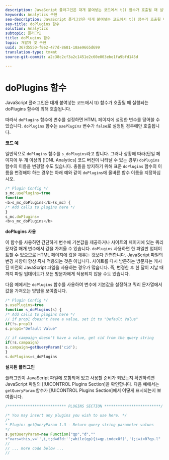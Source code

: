 ```yaml
---
description: JavaScript 플러그인은 대개 붙여넣는 코드에서 t() 함수가 호출될 때 실행되는 doPlugins 함수에 의해 호출됩니다.
keywords: Analytics 구현
seo-description: JavaScript 플러그인은 대개 붙여넣는 코드에서 t() 함수가 호출될 때 실행되는 doPlugins 함수에 의해 호출됩니다.
seo-title: doPlugins 함수
solution: Analytics
subtopic: 플러그인
title: doPlugins 함수
topic: 개발자 및 구현
uuid: 367d5550-f8e2-477d-8681-18ae9665d699
translation-type: tm+mt
source-git-commit: a2c38c2cf3a2c1451e2c60e003ebe1fa9bfd145d

---
```



# doPlugins 함수

JavaScript 플러그인은 대개 붙여넣는 코드에서 t() 함수가 호출될 때 실행되는 doPlugins 함수에 의해 호출됩니다.

따라서 `doPlugins` 함수에 변수를 설정하면 HTML 페이지에 설정한 변수를 덮어쓸 수 있습니다. `doPlugins` 함수는 *`usePlugins`* 변수가 `false`로 설정된 경우에만 호출됩니다.

**코드 예**

일반적으로 `doPlugins` 함수를 `s_doPlugins`라고 합니다. 그러나 상황에 따라(단일 페이지에 두 개 이상의 [!DNL Analytics] 코드 버전이 나타날 수 있는 경우) `doPlugins` 함수의 이름을 변경할 수도 있습니다. 충돌을 방지하기 위해 표준 `doPlugins` 함수의 이름을 변경해야 하는 경우는 아래 예와 같이 `doPlugins`에 올바른 함수 이름을 지정하십시오.

```js
/* Plugin Config */ 
s_mc.usePlugins=true 
function  
<b>s_mc_doPlugins</b>(s_mc) { 
/* Add calls to plugins here */ 
} 
s_mc.doPlugins= 
<b>s_mc_doPlugins</b>
```

**doPlugins 사용**

이 함수를 사용하면 간단하게 변수에 기본값을 제공하거나 사이트의 페이지에 있는 쿼리 문자열 매개 변수에서 값을 가져올 수 있습니다. `doPlugins` 사용하면 한 파일만 업데이트할 수 있으므로 HTML 페이지에 값을 채우는 것보다 간편합니다. JavaScript 파일의 변경 사항이 항상 즉시 적용되는 것은 아닙니다. 사이트를 다시 방문하는 방문자는 캐시된 버전의 JavaScript 파일을 사용하는 경우가 많습니다. 즉, 변경한 후 한 달이 지날 때까지 파일 업데이트가 모든 방문자에게 적용되지 않을 수도 있습니다.

다음 예에서는 `doPlugins` 함수를 사용하여 변수에 기본값을 설정하고 쿼리 문자열에서 값을 가져오는 방법을 보여줍니다.

```js
/* Plugin Config */ 
s.usePlugins=true 
function s_doPlugins(s) { 
/* Add calls to plugins here */ 
// if prop1 doesn't have a value, set it to "Default Value" 
if(!s.prop1) 
s.prop1="Default Value" 
 
// if campaign doesn't have a value, get cid from the query string 
if(!s.campaign) 
s.campaign=getQueryParam('cid'); 
} 
s.doPlugins=s_doPlugins
```

**설치된 플러그인**

플러그인이 JavaScript 파일에 포함되어 있고 사용할 준비가 되었는지 확인하려면 JavaScript 파일의 [!UICONTROL Plugins Section]을 확인합니다. 다음 예에서는 `getQueryParam` 함수가 [!UICONTROL Plugins Section]에서 어떻게 표시되는지 보여줍니다.

```js
/************************** PLUGINS SECTION *************************/ 
 
/* You may insert any plugins you wish to use here. */ 
/* 
* Plugin: getQueryParam 1.3 - Return query string parameter values 
*/ 
s.getQueryParam=new Function("qp","d","" 
+"vars=this,v='',i,t;d=d?d:'';while(qp){i=qp.indexOf(',');i=i<0?qp.l" 
// 
// ... more code below ...
// 
```

